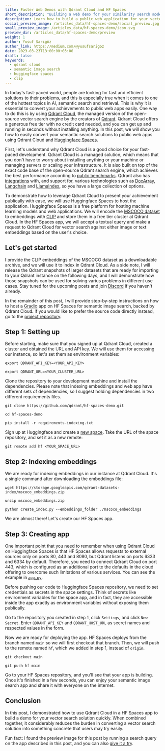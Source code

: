 ```yaml
---
title: Faster Web Demos with Qdrant Cloud and HF Spaces
short_description: "Building a web demo for your similarity search models in no time"
description: Learn how to build a public web application for your vector search solution by using Qdrant Cloud and Huggingface Spaces quickly and easily.
social_preview_image: /articles_data/hf-spaces-demo/social_preview.jpg
small_preview_image: /articles_data/hf-spaces-demo/icon.svg
preview_dir: /articles_data/hf-spaces-demo/preview
weight: 1
author: Yusuf Sarıgöz
author_link: https://medium.com/@yusufsarigoz
date: 2023-03-23T13:00:00+03:00
draft: false
keywords:
  - qdrant cloud
  - semantic image search
  - huggingface spaces
  - clip
---
```


In today's fast-paced world, people are looking for fast and efficient solutions to their problems,
and this is especially true when it comes to
one of the hottest topics in AI, semantic search and retrieval.
This is why it is essential to convert your achievements to public web apps easily.
One way to do this is by using [Qdrant Cloud](https://cloud.qdrant.io/),
the managed version of the open-source vector search engine by the creators of [Qdrant](https://github.com/qdrant/qdrant).
Qdrant Cloud offers a generous free tier with no credit card needed, and you can get up and running in seconds without installing anything.
In this post, we will show you how to easily convert your semantic search solutions to public web apps using Qdrant Cloud and [Huggingface Spaces](https://huggingface.co/spaces).

First, let's understand why Qdrant Cloud is a good choice for your fast-paced development.
Qdrant Cloud is a managed solution,
which means that you don't have to worry about installing anything or your machine
or managing servers or scaling your infrastructure.
It is also built on top of the exact code base of the open-source Qdrant search engine,
which achieves the best performance according to
[public benchmarks](https://qdrant.tech/benchmarks/).
Qdrant also has [integrations](https://qdrant.tech/documentation/integrations/)
with, and support for, various technologies such as
[DocArray](https://qdrant.tech/blog/qdrant_and_jina_integration/),
[Langchain](https://qdrant.tech/articles/langchain-integration/)
and [LlamaIndex](https://gpt-index.readthedocs.io/en/latest/reference/indices/vector_store.html#gpt_index.indices.vector_store.vector_indices.GPTQdrantIndex),
so you have a large collection of options.

To demonstrate how to leverage Qdrant Cloud to present your achievement publically with ease, we will use Huggingface Spaces to host the application.
Huggingface Spaces is a free platform for hosting machine learning models and web applications.
We will encode the [MSCOCO dataset](https://cocodataset.org/)
to embeddings with [CLIP](https://github.com/openai/CLIP)
and store them in a free tier cluster at Qdrant Cloud.
In the HF Spaces app, we will accept a textual query and make a request to Qdrant Cloud for vector search against either image or text embeddings based on the user's choice.

## Let's get started
I provide the CLIP embeddings of the MSCOCO dataset as a downloadable archive,
and we will use it to index in Qdrant Cloud.
As a side note, I will release the Qdrant snapshots of larger datasets that are ready for importing to your Qdrant instance on the following days,
and I will demonstrate how those snapshots can be used
for solving varius problems in different use cases. Stay tuned for the upcoming posts and join [Discord](https://qdrant.to/discord)
if you haven't already.

In the remainder of this post, I will provide
step-by-step instructions on how to host a [Gradio](https://gradio.app/)
app on HF Spaces for semantic image search,
backed by Qdrant Cloud. If you would like to prefer
the source code directly instead, go to the [project repository](https://github.com/qdrant/hf-spaces-demo).

## Step 1: Setting up

Before starting, make sure that you signed up at Qdrant Cloud,
created a cluster and obtained the URL and API key.
We will use them for accessing our instance, so let's set them as environment variables:

```shell
export QDRANT_API_KEY=<YOUR_API_KEY>

export QDRANT_URL=<YOUR_CLUSTER_URL>
```


Clone the repository to your development machine and install the dependencies.
Please note that indexing embeddings and web app have different sets of dependencies,
so I suggest holding dependencies in two different requirements files.

```shell
git clone https://github.com/qdrant/hf-spaces-demo.git

cd hf-spaces-demo

pip install -r requirements-indexing.txt
```

Sign up at Huggingface and create a [new space](https://huggingface.co/new-space).
Take the URL of the space repository, and set it as a new remote:

```shell
git remote add hf <YOUR_SPACE_URL>
```

## Step 2: Indexing embeddings

We are ready for indexing embeddings in our instance at Qdrant Cloud. It's a single command after downloading the embeddings file:

```shell
wget https://storage.googleapis.com/qdrant-datasets-index/mscoco_embeddings.zip

unzip mscoco_embeddings.zip

python create_index.py --embeddings_folder ./mscoco_embeddings
```

We are almost there! Let's create our HF Spaces app.

## Step 3: Creating app

One important point that you need to remember when using Qdrant Cloud on Huggingface Spaces
is that HF Spaces allows requests to external sources only on ports 80, 443 and 8080,
but Qdrant listens on ports 6333 and 6334 by default.
Therefore, you need to connect Qdrant Cloud on port 443,
which is configured as an additional port to the defaults in the cloud offering
to overcome such limitations of various services.
You can see the example in [`app.py`](https://github.com/qdrant/hf-spaces-demo/blob/master/app.py#L9).

Before pushing our code to Huggingface Spaces repository, we need to set credentials as secrets in the space settings.
Think of secrets like environment variables for the space app,
and in fact, they are accessible inside the app exactly as environment variables without exposing them publically.

Go to the repository you created in step 1, click `Settings`, and click `New Secret`.
Enter `QDRANT_API_KEY` and `QDRANT_HOST_URL` as secret names and respected values in the form.

Now we are ready for deploying the app.
HF Spaces deploys from the branch named `main` so we will first checkout that branch. Then, we will push to the remote named `hf`,
which we added in step 1, instead of `origin`.

```shell
git checkout main

git push hf main
```

Go to your HF Spaces repository,
and you'll see that your app is building.
Once it's finished in a few seconds,
you can enjoy your semantic image search app and share it with everyone on the internet.

## Conclusion

In this post, I demonstrated how to use Qdrant Cloud in a HF Spaces app
to build a demo for your vector search solution quickly.
When combined together, it considerably reduces the burden in converting a vector search solution
into something concrete that users may try easily.

Fun fact: I found the preview image for this post by running a search query on the app described in this post,
and you can also [give it a try](https://huggingface.co/spaces/mys/qdrant-cloud-demo).
